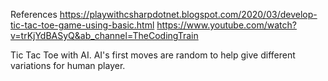 References
https://playwithcsharpdotnet.blogspot.com/2020/03/develop-tic-tac-toe-game-using-basic.html
https://www.youtube.com/watch?v=trKjYdBASyQ&ab_channel=TheCodingTrain

Tic Tac Toe with AI. AI's first moves are random to help give different variations for human  player. 

